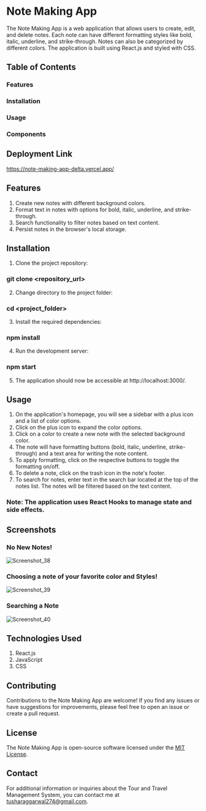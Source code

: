 # Note Making App

The Note Making App is a web application that allows users to create, edit, and delete notes. Each note can have different formatting styles like bold, italic, underline, and strike-through. Notes can also be categorized by different colors. The application is built using React.js and styled with CSS.

## Table of Contents
### Features
### Installation
### Usage
### Components

## Deployment Link
https://note-making-app-delta.vercel.app/

## Features 
1. Create new notes with different background colors.
2. Format text in notes with options for bold, italic, underline, and strike-through.
3. Search functionality to filter notes based on text content.
4. Persist notes in the browser's local storage.
   
## Installation
1. Clone the project repository:
### git clone <repository_url>

2. Change directory to the project folder:
### cd <project_folder>
3. Install the required dependencies:
### npm install
4. Run the development server:
### npm start
5. The application should now be accessible at http://localhost:3000/.

## Usage
1. On the application's homepage, you will see a sidebar with a plus icon and a list of color options.
2. Click on the plus icon to expand the color options.
3. Click on a color to create a new note with the selected background color.
4. The note will have formatting buttons (bold, italic, underline, strike-through) and a text area for writing the note content.
5. To apply formatting, click on the respective buttons to toggle the formatting on/off.
6. To delete a note, click on the trash icon in the note's footer.
7. To search for notes, enter text in the search bar located at the top of the notes list. The notes will be filtered based on the text content.

### Note: The application uses React Hooks to manage state and side effects.

## Screenshots

### No New Notes!

![Screenshot_38](https://github.com/TusharTechs/Note-Making-App/assets/56952465/75c96ad3-e305-4042-9e68-dedc6da33064)

### Choosing a note of your favorite color and Styles!

![Screenshot_39](https://github.com/TusharTechs/Note-Making-App/assets/56952465/b5f71c20-9c68-4199-a0eb-fcaa12231845)

### Searching a Note

![Screenshot_40](https://github.com/TusharTechs/Note-Making-App/assets/56952465/76f00fe0-6e91-4be2-9d42-9a376c7ac130)


## Technologies Used
1. React.js
2. JavaScript
3. CSS

## Contributing
Contributions to the Note Making App are welcome! If you find any issues or have suggestions for improvements, please feel free to open an issue or create a pull request.

## License
The Note Making App is open-source software licensed under the [MIT License](LICENSE).

## Contact
For additional information or inquiries about the Tour and Travel Management System, you can contact me at tusharaggarwal274@gmail.com.
